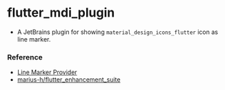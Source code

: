 # flutter_mdi_plugin

+ A JetBrains plugin for showing `material_design_icons_flutter` icon as line marker.

### Reference

+ [Line Marker Provider](https://plugins.jetbrains.com/docs/intellij/line-marker-provider.html)
+ [marius-h/flutter_enhancement_suite](https://github.com/marius-h/flutter_enhancement_suite)
